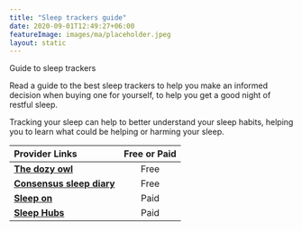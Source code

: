 ```yaml
---
title: "Sleep trackers guide"
date: 2020-09-01T12:49:27+06:00
featureImage: images/ma/placeholder.jpeg
layout: static
---
```


Guide to sleep trackers

Read a guide to the best sleep trackers to help you make an informed decision when buying one for yourself, to help you get a good night of restful sleep.

Tracking your sleep can help to better understand your sleep habits, helping you to learn what could be helping or harming your sleep.

| Provider Links      | Free or Paid  |  
| :-----------          | :--------------:      |  
| [**The dozy owl**](https://thedozyowl.co.uk/sleep-trackers/) | Free | 
| [**Consensus sleep diary**](https://consensussleepdiary.com/) | Free | 
| [**Sleep on**](https://shop.sleepon.us/collections/sleepon-family/products/go2sleep-ai-powered-device-for-restful-sleep) | Paid | 
| [**Sleep Hubs**](https://sleephubs.com/) | Paid | 
  

<br/><br/>






